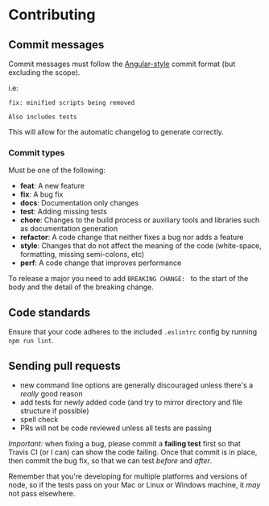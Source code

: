 # Contributing

## Commit messages

Commit messages must follow the [Angular-style](https://github.com/angular/angular.js/blob/master/CONTRIBUTING.md#commit-message-format) commit format (but excluding the scope).

i.e:

```text
fix: minified scripts being removed

Also includes tests
```

This will allow for the automatic changelog to generate correctly.

### Commit types

Must be one of the following:

* **feat**: A new feature
* **fix**: A bug fix
* **docs**: Documentation only changes
* **test**: Adding missing tests
* **chore**: Changes to the build process or auxiliary tools and libraries such as documentation generation
* **refactor**: A code change that neither fixes a bug nor adds a feature
* **style**: Changes that do not affect the meaning of the code (white-space, formatting, missing semi-colons, etc)
* **perf**: A code change that improves performance

To release a major you need to add `BREAKING CHANGE: ` to the start of the body and the detail of the breaking change.

## Code standards

Ensure that your code adheres to the included `.eslintrc` config by running `npm run lint`.

## Sending pull requests

- new command line options are generally discouraged unless there's a *really* good reason
- add tests for newly added code (and try to mirror directory and file structure if possible)
- spell check
- PRs will not be code reviewed unless all tests are passing

*Important:* when fixing a bug, please commit a **failing test** first so that Travis CI (or I can) can show the code failing. Once that commit is in place, then commit the bug fix, so that we can test *before* and *after*.

Remember that you're developing for multiple platforms and versions of node, so if the tests pass on your Mac or Linux or Windows machine, it *may* not pass elsewhere.

